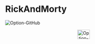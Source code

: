 # RickAndMorty
![Option-GitHub](https://docs.github.com/assets/cb-34382/images/help/desktop/clone-choose-button-url-mac.png)

<p align="center">
  <img src="https://docs.github.com/assets/cb-34382/images/help/desktop/clone-choose-button-url-mac.png" alt="Option-GitHub" width="40" height="30">
</p>
